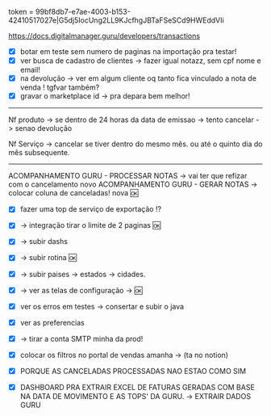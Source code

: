 token = 99bf8db7-e7ae-4003-b153-42410517027e|G5dj5IocUng2LL9KJcfhgJBTaFSeSCd9HWEddVIi


https://docs.digitalmanager.guru/developers/transactions

- [x] botar em teste sem numero de paginas na importação pra testar!
- [x] ver busca de cadastro de clientes → fazer igual notazz, sem cpf nome e email!
- [x] na devolução → ver em algum cliente oq tanto fica vinculado a nota de venda ! tgfvar também?
- [x] gravar o marketplace id → pra depara bem melhor!

---

Nf produto -> se dentro de 24 horas da data de emissao -> tento cancelar
			-> senao devolução

Nf Serviço -> cancelar se tiver dentro do mesmo mês.  ou até o quinto dia do mês subsequente.


---

ACOMPANHAMENTO GURU - PROCESSAR NOTAS → vai ter que refizar com o cancelamento novo
ACOMPANHAMENTO GURU - GERAR NOTAS → colocar coluna de canceladas! nova 🆗


- [x] fazer uma top de serviço de exportação !?

- [x] → integração tirar o limite de 2 paginas 🆗
- [x] → subir dashs
- [x] → subir rotina 🆗
- [x] → subir paises → estados → cidades.
- [x] → ver as telas de configuração →  🆗
- [x] ver os erros em testes → consertar e subir o java
- [x] ver as preferencias
- [x] → tirar a conta SMTP minha da prod!
- [x] colocar os filtros no portal de vendas amanha → (ta no notion)
- [x] PORQUE AS CANCELADAS PROCESSADAS NAO ESTAO COMO SIM
- [x] DASHBOARD PRA EXTRAIR EXCEL DE FATURAS GERADAS COM BASE NA DATA DE MOVIMENTO E AS TOPS' DA GURU. → EXTRAIR DADOS GURU

